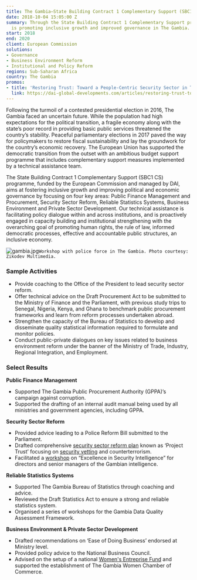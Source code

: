 ```yaml
---
title: The Gambia—State Building Contract 1 Complementary Support (SBC1 CS)
date: 2018-10-04 15:05:00 Z
summary: Through the State Building Contract 1 Complementary Support programme, DAI
  is promoting inclusive growth and improved governance in The Gambia.
start: 2018
end: 2020
client: European Commission
solutions:
- Governance
- Business Environment Reform
- Institutional and Policy Reform
regions: Sub-Saharan Africa
country: The Gambia
promos:
- title: 'Restoring Trust: Toward a People-Centric Security Sector in The Gambia'
  link: https://dai-global-developments.com/articles/restoring-trust-toward-a-people-centric-security-sector-in-the-gambia
---
```


Following the turmoil of a contested presidential election in 2016, The Gambia faced an uncertain future. While the population had high expectations for the political transition, a fragile economy along with the state’s poor record in providing basic public services threatened the country’s stability. Peaceful parliamentary elections in 2017 paved the way for policymakers to restore fiscal sustainability and lay the groundwork for the country’s economic recovery. The European Union has supported the democratic transition from the outset with an ambitious budget support programme that includes complementary support measures implemented by a technical assistance team. 
 
The State Building Contract 1 Complementary Support (SBC1 CS) programme, funded by the European Commission and managed by DAI, aims at fostering inclusive growth and improving political and economic governance by focusing on four key areas: Public Finance Management and Procurement, Security Sector Reform, Reliable Statistics Systems, Business Environment and Private Sector Development. Our technical assistance is facilitating policy dialogue within and across institutions, and is proactively engaged in capacity building and institutional strengthening with the overarching goal of promoting human rights, the rule of law, informed democratic processes, effective and accountable public structures, an inclusive economy. 

![gambia.jpg](/uploads/gambia.jpg)`Workshop with police force in The Gambia. Photo courtesy: Zikodev Multimedia.`

### Sample Activities

* Provide coaching to the Office of the President to lead security sector reform.
* Offer technical advice on the Draft Procurement Act to be submitted to the Ministry of Finance and the Parliament, with previous study trips to Senegal, Nigeria, Kenya, and Ghana to benchmark public procurement frameworks and learn from reform processes undertaken abroad.
* Strengthen the capacity of the Bureau of Statistics to develop and disseminate quality statistical information required to formulate and monitor policies.
* Conduct public-private dialogues on key issues related to business environment reform under the banner of the Ministry of Trade, Industry, Regional Integration, and Employment.

### Select Results

**Public Finance Management**
* Supported The Gambia Public Procurement Authority (GPPA)’s campaign against corruption.
* Supported the drafting of an internal audit manual being used by all ministries and government agencies, including GPPA.

**Security Sector Reform** 
* Provided advice leading to a Police Reform Bill submitted to the Parliament.
* Drafted comprehensive [security sector reform plan](https://dai-global-developments.com/articles/restoring-trust-toward-a-people-centric-security-sector-in-the-gambia) known as ‘Project Trust’ focusing on [security vetting](https://www.facebook.com/DAIGlobal/posts/10157542002145797) and counterterrorism.
* Facilitated a [workshop](https://www.facebook.com/DAIGlobal/photos/a.10150997581205797/10157428032080797/?type=1&theater) on “Excellence in Security Intelligence” for directors and senior managers of the Gambian intelligence.

**Reliable Statistics Systems**
* Supported The Gambia Bureau of Statistics through coaching and advice.
* Reviewed the Draft Statistics Act to ensure a strong and reliable statistics system.
* Organised a series of workshops for the Gambia Data Quality Assessment Framework.

**Business Environment & Private Sector Development**
* Drafted recommendations on ‘Ease of Doing Business’ endorsed at Ministry level.
* Provided policy advice to the National Business Council.
* Advised on the setup of a national [Women's Entreprise Fund](https://www.facebook.com/DAIGlobal/photos/a.10150997581205797/10157308667625797/?type=3&theater) and supported the establishment of The Gambia Women Chamber of Commerce.